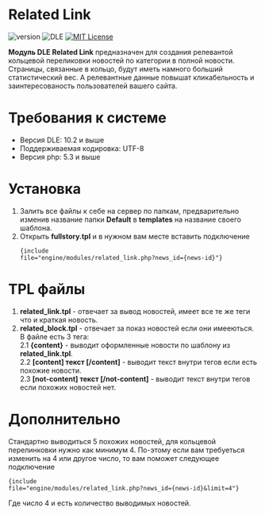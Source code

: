 # Related Link
![version](https://img.shields.io/badge/version-1.0-green.svg?style=flat-square "Version")
![DLE](https://img.shields.io/badge/DLE-10.2_--_11.x_(UTF--8)-red.svg?style=flat-square "DLE Version")
[![MIT License](https://img.shields.io/badge/license-MIT-blue.svg?style=flat-square)](https://github.com/dle-modules/Related-Link/blob/master/License)

**Модуль DLE Related Link** предназначен для создания релевантой кольцевой переликовки новостей по категории в полной новости. Страницы, связанные в кольцо, будут иметь намного больший статистический вес. А релевантные данные повышат кликабельность и заинтересованость пользователей вашего сайта.
# Требования к системе
* Версия DLE: 10.2 и выше
* Поддерживаемая кодировка: UTF-8
* Версия php: 5.3 и выше
# Установка
1. Залить все файлы к себе на сервер по папкам, предварительно изменив название папки **Default** в **templates** на название своего шаблона.
2. Открыть **fullstory.tpl** и в нужном вам месте вставить подключение<pre><code>{include file="engine/modules/related_link.php?news_id={news-id}"}</code></pre>
# TPL файлы
1. **related_link.tpl** - отвечает за вывод новостей, имеет все те же теги что и краткая новость.
2. **related_block.tpl** - отвечает за показ новостей если они имееються. В файле есть 3 тега:<br/>
  2.1 **{content}** - выводит оформленные новости по шаблону из **related_link.tpl**.<br/>
  2.2 **[content] текст [/content]** - выводит текст внутри тегов если есть похожие новости.<br/>
  2.3 **[not-content] текст [/not-content]** - выводит текст внутри тегов если похожих новостей нет.
# Дополнительно
Стандартно выводиться 5 похожих новостей, для кольцевой перелинковки нужно как минимум 4. По-этому если вам требуеться изменить на 4 или другое число, то вам поможет следующее подключение<pre><code>{include file="engine/modules/related_link.php?news_id={news-id}&limit=4"}</code></pre>Где число 4 и есть количество выводимых новостей.
